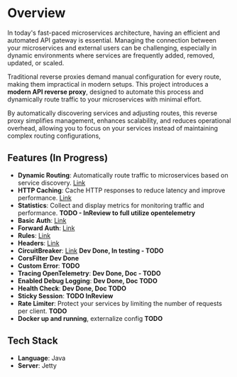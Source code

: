 # Overview

In today's fast-paced microservices architecture, having an efficient and automated API gateway is essential. Managing the connection between your microservices and external users can be challenging, especially in dynamic environments where services are frequently added, removed, updated, or scaled.

Traditional reverse proxies demand manual configuration for every route, making them impractical in modern setups. This project introduces a **modern API reverse proxy**, designed to automate this process and dynamically route traffic to your microservices with minimal effort.

By automatically discovering services and adjusting routes, this reverse proxy simplifies management, enhances scalability, and reduces operational overhead, allowing you to focus on your services instead of maintaining complex routing configurations,

## Features (In Progress)

- **Dynamic Routing**: Automatically route traffic to microservices based on service discovery. [Link](https://jetproxy.andywiranata.me/docs/routing/overview)
- **HTTP Caching**: Cache HTTP responses to reduce latency and improve performance. [Link](https://jetproxy.andywiranata.me/docs/middleware/cache)
- **Statistics**: Collect and display metrics for monitoring traffic and performance. **TODO - InReview to full utilize opentelemetry** 
- **Basic Auth**:  [Link](https://jetproxy.andywiranata.me/docs/middleware/basic-auth)
- **Forward Auth**: [Link](https://jetproxy.andywiranata.me/docs/middleware/forward-auth)
- **Rules**: [Link](https://jetproxy.andywiranata.me/docs/middleware/rules)
- **Headers**: [Link](https://jetproxy.andywiranata.me/docs/middleware/headers)
- **CircuitBreaker**: [Link](https://jetproxy.andywiranata.me/docs/middleware/circuit-breaker) **Dev Done, In testing - TODO**
- **CorsFilter** **Dev Done**
- **Custom Error**: **TODO**
- **Tracing OpenTelemetry**: **Dev Done, Doc - TODO**
- **Enabled Debug Logging**: **Dev Done, Doc TODO**
- **Health Check**: **Dev Done, Doc TODO**
- **Sticky Session**: **TODO InReview**
- **Rate Limiter**: Protect your services by limiting the number of requests per client. **TODO**
- **Docker up and running**, externalize config **TODO**

## Tech Stack

- **Language**: Java
- **Server**: Jetty
